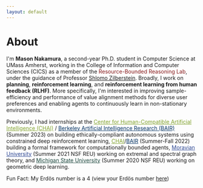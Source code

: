 ```yaml
---
layout: default
---
```


# About

I'm **Mason Nakamura**, a second-year Ph.D. student in Computer Science at UMass Amherst, working in the College of Information and Computer Sciences (CICS) as a member of the <a style="color: rgb(136, 28, 29)"> Resource-Bounded Reasoning Lab</a>, under the guidance of Professor [Shlomo Zilberstein](https://groups.cs.umass.edu/shlomo/). Broadly, I work on **planning**, **reinforcement learning**, and **reinforcement learning from human feedback (RLHF)**. More specifically, I'm interested in improving sample-efficiency and performance of value alignment methods for diverse user preferences and enabling agents to continuously learn in non-stationary environments.

Previously, I had internships at the <a href="https://humancompatible.ai/" style="color: rgb(129, 162, 46)">Center for Human-Compatible Artificial Intelligence (CHAI)</a> / <a href="https://bair.berkeley.edu/" style="color: rgb(1, 49, 98)">Berkeley Artificial Intelligence Research (BAIR)</a> (Summer 2023) on building ethically-compliant autonomous systems using constrained deep reinforcement learning, <a href="https://humancompatible.ai/" style="color: rgb(129, 162, 46)"> CHAI</a>/<a href="https://bair.berkeley.edu/" style="color: rgb(1, 49, 98)">BAIR</a>  (Summer-Fall 2022) building a formal framework for computationally bounded agents, <a href="https://lbc.msu.edu/about/suriem.html" style="color: rgb(44, 70, 147)"> Moravian University</a> (Summer 2021 NSF REU) working on extremal and spectral graph theory, and <a href="https://lbc.msu.edu/about/suriem.html" style="color: rgb(25, 69, 59)"> Michigan State University</a> (Summer 2020 NSF REU) working on geometric deep learning.

Fun Fact: My Erd&ouml;s number is a 4 (view your Erd&ouml;s number [here](https://mathscinet.ams.org/mathscinet/freetools/collab-dist))

<!-- ### Inline styles and components
Text can be **bold**, _italic_, or ~~strikethrough~~.

[Link to another page](./another-page.html).

There should be whitespace between paragraphs.

There should be whitespace between paragraphs. We recommend including a README, or a file with information about your project. -->